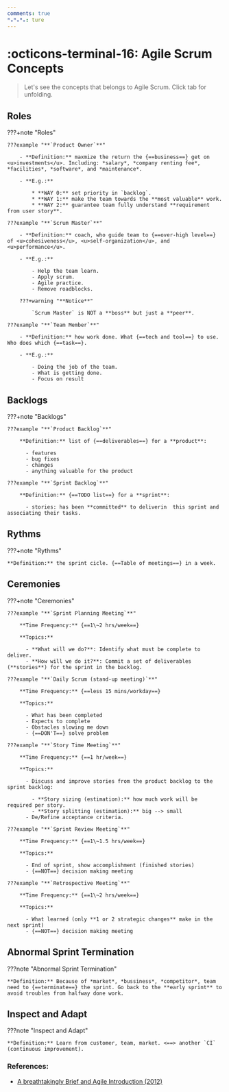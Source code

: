 ```yaml
---
comments: true
ᴴₒᴴₒᴴₒ: ture
---
```


# **:octicons-terminal-16: Agile Scrum Concepts**

> Let's see the concepts that belongs to Agile Scrum. Click tab for unfolding.

## **Roles**

???+note "Roles"
    
    ???example "**`Product Owner`**"

        - **Definition:** maxmize the return the {==business==} get on <u>investments</u>. Including: *salary*, *company renting fee*, *facilities*, *software*, and *maintenance*.

        - **E.g.:**
          
            * **WAY 0:** set priority in `backlog`.
            * **WAY 1:** make the team towards the **most valuable** work.
            * **WAY 2:** guarantee team fully understand **requirement from user story**.

    ???example "**`Scrum Master`**"

        - **Definition:** coach, who guide team to {==over-high level==} of <u>cohesiveness</u>, <u>self-organization</u>, and <u>performance</u>.

        - **E.g.:** 
          
            - Help the team learn.
            - Apply scrum.
            - Agile practice. 
            - Remove roadblocks.

        ???+warning "**Notice**"

            `Scrum Master` is NOT a **boss** but just a **peer**.
          
    ???example "**`Team Member`**"

        - **Definition:** how work done. What {==tech and tool==} to use. Who does which {==task==}.

        - **E.g.:** 

            - Doing the job of the team.
            - What is getting done.
            - Focus on result
          

## **Backlogs**

???+note "Backlogs"

    ???example "**`Product Backlog`**"

        **Definition:** list of {==deliverables==} for a **product**:    

          - features
          - bug fixes
          - changes
          - anything valuable for the product

    ???example "**`Sprint Backlog`**"
    
        **Definition:** {==TODO list==} for a **sprint**: 
            
          - stories: has been **committed** to deliverin  this sprint and associating their tasks.

## **Rythms**

???+note "Rythms"

    **Definition:** the sprint cicle. {==Table of meetings==} in a week. 

## **Ceremonies**

???+note "Ceremonies"

    ???example "**`Sprint Planning Meeting`**"

        **Time Frequency:** {==1\~2 hrs/week==}

        **Topics:**

          - **What will we do?**: Identify what must be complete to deliver.
          - **How will we do it?**: Commit a set of deliverables (**stories**) for the sprint in the backlog.
    
    ???example "**`Daily Scrum (stand-up meeting)`**"

        **Time Frequency:** {==less 15 mins/workday==}

        **Topics:**

          - What has been completed
          - Expects to complete
          - Obstacles slowing me down
          - {==DON'T==} solve problem

    ???example "**`Story Time Meeting`**"

        **Time Frequency:** {==1 hr/week==}

        **Topics:** 

          - Discuss and improve stories from the product backlog to the sprint backlog:
            
            - **Story sizing (estimation):** how much work will be required per story.
            - **Story splitting (estimation):** big --> small
          - De/Refine acceptance criteria.

    ???example "**`Sprint Review Meeting`**"

        **Time Frequency:** {==1\~1.5 hrs/week==}

        **Topics:** 

          - End of sprint, show accomplishment (finished stories)
          - {==NOT==} decision making meeting

    ???example "**`Retrospective Meeting`**"

        **Time Frequency:** {==1\~2 hrs/week==}

        **Topics:** 

          - What learned (only **1 or 2 strategic changes** make in the next sprint)
          - {==NOT==} decision making meeting


## **Abnormal Sprint Termination**

???note "Abnormal Sprint Termination"

    **Definition:** Because of *market*, *bussiness*, *competitor*, team need to {==terminate==} the sprint. Go back to the **early sprint** to avoid troubles from halfway done work.

## **Inspect and Adapt**

???note "Inspect and Adapt"

    **Definition:** Learn from customer, team, market. <==> another `CI` (continuous improvement).

### **References:**

- [A breathtakingly Brief and Agile Introduction (2012)](https://agilelearninglabs.com/resources/scrum-introduction/)